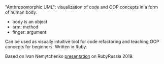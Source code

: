 "Anthropomorphic UML": visualization of code and OOP concepts in a form of human body.
* body is an object
* arm: method
* finger: argument

Can be used as visually intuitive tool for code refactoring and teaching OOP concepts for beginners. Written in Ruby.

Based on Ivan Nemytchenko [presentation](https://www.youtube.com/watch?v=MWGfwgL-934) on RubyRussia 2019.
